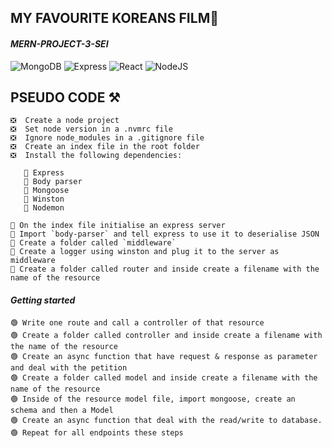 ## MY FAVOURITE KOREANS FILM🎥
#### *MERN-PROJECT-3-SEI*
![MongoDB](https://img.shields.io/badge/mongo-DB-yellowgreen)
![Express](https://img.shields.io/badge/-express-grey)
![React](https://img.shields.io/badge/-react-blue)
![NodeJS](https://img.shields.io/badge/node-.js-green)

## PSEUDO CODE ⚒
    ❎  Create a node project
    ❎  Set node version in a .nvmrc file
    ❎  Ignore node_modules in a .gitignore file
    ❎  Create an index file in the root folder
    ❎  Install the following dependencies:
  
       💠 Express
       💠 Body parser
       💠 Mongoose
       💠 Winston
       💠 Nodemon
       
    🔹 On the index file initialise an express server
    🔹 Import `body-parser` and tell express to use it to deserialise JSON
    🔹 Create a folder called `middleware`
    🔹 Create a logger using winston and plug it to the server as middleware
    🔹 Create a folder called router and inside create a filename with the name of the resource
    
  #### *Getting started*
    
    🟢 Write one route and call a controller of that resource
    🟢 Create a folder called controller and inside create a filename with the name of the resource
    🟢 Create an async function that have request & response as parameter and deal with the petition
    🟢 Create a folder called model and inside create a filename with the name of the resource
    🟢 Inside of the resource model file, import mongoose, create an schema and then a Model
    🟢 Create an async function that deal with the read/write to database.
    🟢 Repeat for all endpoints these steps
